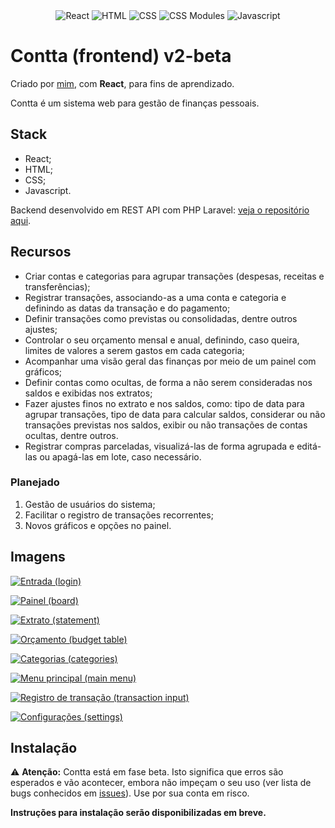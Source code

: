 <div align="center">
  <img src="https://camo.githubusercontent.com/67a01fa7cf337616274f39c070a11638f2e65720e414ef55b8dd3f9c2a803b2a/68747470733a2f2f696d672e736869656c64732e696f2f7374617469632f76313f7374796c653d666f722d7468652d6261646765266d6573736167653d526561637426636f6c6f723d323232323232266c6f676f3d5265616374266c6f676f436f6c6f723d363144414642266c6162656c3d" alt="React" />
  <img src="https://camo.githubusercontent.com/d2da7e7ec8424780720101d4853c64dffb81dc69dfdd25a0ce88cdb3848bbc6f/68747470733a2f2f696d672e736869656c64732e696f2f7374617469632f76313f7374796c653d666f722d7468652d6261646765266d6573736167653d48544d4c3526636f6c6f723d453334463236266c6f676f3d48544d4c35266c6f676f436f6c6f723d464646464646266c6162656c3d" alt="HTML" />
  <img src="https://camo.githubusercontent.com/9fe0ddca8c80fd49703246ca3b9a894ddfdc9c1c80f6ab5de92bbe91471dbab8/68747470733a2f2f696d672e736869656c64732e696f2f7374617469632f76313f7374796c653d666f722d7468652d6261646765266d6573736167653d4353533326636f6c6f723d313537324236266c6f676f3d43535333266c6f676f436f6c6f723d464646464646266c6162656c3d" alt="CSS"/>
  <img src="https://camo.githubusercontent.com/5668fd40e1c9e1700f91ffa19f9b96da62d4fd2c26899b2d7c4383169f526c84/68747470733a2f2f696d672e736869656c64732e696f2f7374617469632f76313f7374796c653d666f722d7468652d6261646765266d6573736167653d4353532b4d6f64756c657326636f6c6f723d303030303030266c6f676f3d4353532b4d6f64756c6573266c6f676f436f6c6f723d464646464646266c6162656c3d" alt="CSS Modules"/>
  <img src="https://camo.githubusercontent.com/3aaee8bf7885dcf0cea8a5647c4514b7d800b1a730d38bce7dadf6bff883378d/68747470733a2f2f696d672e736869656c64732e696f2f7374617469632f76313f7374796c653d666f722d7468652d6261646765266d6573736167653d4a61766153637269707426636f6c6f723d323232323232266c6f676f3d4a617661536372697074266c6f676f436f6c6f723d463744463145266c6162656c3d" alt="Javascript"/>
</div>

# Contta (frontend) v2-beta

Criado por [mim](https://github.com/cegj), com **React**, para fins de aprendizado.

Contta é um sistema web para gestão de finanças pessoais.

## Stack

- React;
- HTML;
- CSS;
- Javascript.

Backend desenvolvido em REST API com PHP Laravel: [veja o repositório aqui](https://github.com/cegj/contta-backend).

## Recursos

- Criar contas e categorias para agrupar transações (despesas, receitas e transferências);
- Registrar transações, associando-as a uma conta e categoria e definindo as datas da transação e do pagamento;
- Definir transações como previstas ou consolidadas, dentre outros ajustes;
- Controlar o seu orçamento mensal e anual, definindo, caso queira, limites de valores a serem gastos em cada categoria;
- Acompanhar uma visão geral das finanças por meio de um painel com gráficos;
- Definir contas como ocultas, de forma a não serem consideradas nos saldos e exibidas nos extratos;
- Fazer ajustes finos no extrato e nos saldos, como: tipo de data para agrupar transações, tipo de data para calcular saldos, considerar ou não transações previstas nos saldos, exibir ou não transações de contas ocultas, dentre outros.
- Registrar compras parceladas, visualizá-las de forma agrupada e editá-las ou apagá-las em lote, caso necessário.

### Planejado

1. Gestão de usuários do sistema;
2. Facilitar o registro de transações recorrentes;
3. Novos gráficos e opções no painel.

## Imagens
<a href="https://imgur.com/OmRMs5Y"><img src="https://i.imgur.com/OmRMs5Y.png" title="Entrada (login)" /></a>

<a href="https://imgur.com/ihEp45i"><img src="https://i.imgur.com/ihEp45i.png" title="Painel (board)" /></a>

<a href="https://imgur.com/i3BJ8Mv"><img src="https://i.imgur.com/i3BJ8Mv.png" title="Extrato (statement)" /></a>

<a href="https://imgur.com/KFLKwaL"><img src="https://i.imgur.com/KFLKwaL.png" title="Orçamento (budget table)" /></a>

<a href="https://imgur.com/YEl3FhD"><img src="https://i.imgur.com/YEl3FhD.png" title="Categorias (categories)" /></a>

<a href="https://imgur.com/isJSPSC"><img src="https://i.imgur.com/isJSPSC.png" title="Menu principal (main menu)" /></a>

<a href="https://imgur.com/rXbyWmK"><img src="https://i.imgur.com/rXbyWmK.png" title="Registro de transação (transaction input)" /></a>

<a href="https://imgur.com/kHwwcfk"><img src="https://i.imgur.com/kHwwcfk.png" title="Configurações (settings)" /></a>

## Instalação

⚠️ **Atenção:** Contta está em fase beta. Isto significa que erros são esperados e vão acontecer, embora não impeçam o seu uso (ver lista de bugs conhecidos em [issues](https://github.com/cegj/contta-frontend/issues?q=is%3Aopen+is%3Aissue+label%3Abug)). Use por sua conta em risco.

**Instruções para instalação serão disponibilizadas em breve.**

